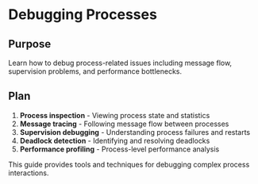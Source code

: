 # Debugging Processes

<!--
TOC: User Guides > Troubleshooting > Debugging Processes
Audience: Developers
Duration: 25 minutes
Prerequisites: Process concepts understanding
-->

## Purpose

Learn how to debug process-related issues including message flow, supervision problems, and performance bottlenecks.

## Plan

1. **Process inspection** - Viewing process state and statistics
2. **Message tracing** - Following message flow between processes
3. **Supervision debugging** - Understanding process failures and restarts
4. **Deadlock detection** - Identifying and resolving deadlocks
5. **Performance profiling** - Process-level performance analysis

This guide provides tools and techniques for debugging complex process interactions.

<!--
Content will include:
- Process monitoring and inspection tools
- Message flow visualization and tracing
- Supervision tree analysis and debugging
- Deadlock detection and resolution
- Performance profiling and optimization
-->
